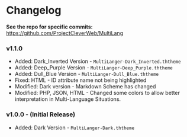 Changelog
=========

**See the repo for specific commits:**  
https://github.com/ProjectCleverWeb/MultiLang


### v1.1.0

* Added: Dark_Inverted Version - `MultiLanger-Dark_Inverted.ththeme`
* Added: Deep_Purple Version - `MultiLanger-Deep_Purple.ththeme`
* Added: Dull_Blue Version - `MultiLanger-Dull_Blue.ththeme`
* Fixed: HTML - ID attribute name not being highlighted
* Modified: Dark version - Markdown Scheme has changed
* Modified: PHP, JSON, HTML - Changed some colors to allow better interpretation in Multi-Language Situations.

### v1.0.0 - (Initial Release)

* Added: Dark Version - `MultiLanger-Dark.ththeme`

